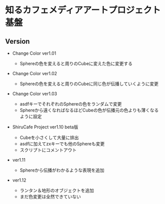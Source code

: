 # 知るカフェメディアアートプロジェクト基盤

## Version
- Change Color ver1.01
  - Sphereの色を変えると周りのCubeに変えた色に変更する

- Change Color ver1.02
  - Sphereの色を変えると周りのCubeに同じ色が伝播していくように変更

- Change Color ver1.03
  - asdfキーでそれぞれのSphereの色をランダムで変更
  - Sphereから遠くなればなるほどCubeの色が伝播元の色よりも薄くなるように設定

- ShiruCafe Project ver1.10 beta版
  - Cubeを小さくして大量に排出
  - asdfに加えてzxキーでも他のSphereも変更
  - スクリプトにコメントアウト

- ver1.11
  - Sphereから伝播がわかるような表現を追加

- ver1.12
  - ランタン＆地形のオブジェクトを追加
  - まだ色変更は全然できていない
